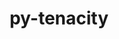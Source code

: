 ---
title: "py-tenacity"
layout: cache
categories: [package, develop]
meta: {"compilers": ["gcc@=11.4.0", "gcc@=9.4.0", "oneapi@=2024.2.1"], "num_specs": 16, "num_specs_by_stack": {"e4s": 6, "e4s-neoverse_v1": 3, "e4s-oneapi": 6, "e4s-power": 1, "root": 16}, "oss": ["ubuntu20.04", "ubuntu22.04"], "platforms": ["linux"], "stacks": ["e4s", "e4s-neoverse_v1", "e4s-oneapi", "e4s-power", "root"], "targets": ["neoverse_v1", "ppc64le", "x86_64_v3"], "versions": ["8.2.2"]}
spec_details: [{"compiler": "oneapi@=2024.2.1", "hash": "3i6gvmvxhl5ave3g2ipo3m2cqdlmpfya", "os": "ubuntu22.04", "platform": "linux", "size": "-", "stacks": ["e4s-oneapi", "root"], "target": "x86_64_v3", "variants": ["build_system=python_pip"], "versions": ["8.2.2"]}, {"compiler": "oneapi@=2024.2.1", "hash": "5skcqoucgft5rume3y6hrd2tyrnixnvp", "os": "ubuntu22.04", "platform": "linux", "size": "-", "stacks": ["e4s-oneapi", "root"], "target": "x86_64_v3", "variants": ["build_system=python_pip"], "versions": ["8.2.2"]}, {"compiler": "gcc@=11.4.0", "hash": "ajjkbg6dsgyrol52cjeseykk5dral56a", "os": "ubuntu22.04", "platform": "linux", "size": "-", "stacks": ["e4s-neoverse_v1", "root"], "target": "neoverse_v1", "variants": ["build_system=python_pip"], "versions": ["8.2.2"]}, {"compiler": "oneapi@=2024.2.1", "hash": "ajvlm6aovwhfpsnq4onaicm67t7z6ofg", "os": "ubuntu22.04", "platform": "linux", "size": "-", "stacks": ["e4s-oneapi", "root"], "target": "x86_64_v3", "variants": ["build_system=python_pip"], "versions": ["8.2.2"]}, {"compiler": "gcc@=11.4.0", "hash": "cfmdfiu5f6p2vhjeqbwt6k34uyjpugzd", "os": "ubuntu22.04", "platform": "linux", "size": "-", "stacks": ["e4s", "root"], "target": "x86_64_v3", "variants": ["build_system=python_pip"], "versions": ["8.2.2"]}, {"compiler": "gcc@=11.4.0", "hash": "faeuxnxw2rwkbgg3nv4aefkxg5ccrnnw", "os": "ubuntu22.04", "platform": "linux", "size": "-", "stacks": ["e4s", "root"], "target": "x86_64_v3", "variants": ["build_system=python_pip"], "versions": ["8.2.2"]}, {"compiler": "gcc@=11.4.0", "hash": "hsqlt4it5j4dpm42hsxtcdvkdldgvwe6", "os": "ubuntu22.04", "platform": "linux", "size": "-", "stacks": ["e4s", "root"], "target": "x86_64_v3", "variants": ["build_system=python_pip"], "versions": ["8.2.2"]}, {"compiler": "gcc@=11.4.0", "hash": "jb7l47xwghgtaanmm4tw3xnkmvmmpbxu", "os": "ubuntu22.04", "platform": "linux", "size": "-", "stacks": ["e4s-neoverse_v1", "root"], "target": "neoverse_v1", "variants": ["build_system=python_pip"], "versions": ["8.2.2"]}, {"compiler": "gcc@=9.4.0", "hash": "jwllekwzbhwckiwvucifaq3q4a2y7n6e", "os": "ubuntu20.04", "platform": "linux", "size": "-", "stacks": ["e4s-power", "root"], "target": "ppc64le", "variants": ["build_system=python_pip"], "versions": ["8.2.2"]}, {"compiler": "gcc@=11.4.0", "hash": "mz25ktyanvxrphew7w2cdpsbikbwvwiw", "os": "ubuntu22.04", "platform": "linux", "size": "-", "stacks": ["e4s", "root"], "target": "x86_64_v3", "variants": ["build_system=python_pip"], "versions": ["8.2.2"]}, {"compiler": "gcc@=11.4.0", "hash": "p63z5b4h2xl2tg2hdizjuxtvo6tw3ys5", "os": "ubuntu22.04", "platform": "linux", "size": "-", "stacks": ["e4s", "root"], "target": "x86_64_v3", "variants": ["build_system=python_pip"], "versions": ["8.2.2"]}, {"compiler": "oneapi@=2024.2.1", "hash": "q3hfkf7bsiogm3jarb7ohq3b3hhg2cs6", "os": "ubuntu22.04", "platform": "linux", "size": "-", "stacks": ["e4s-oneapi", "root"], "target": "x86_64_v3", "variants": ["build_system=python_pip"], "versions": ["8.2.2"]}, {"compiler": "gcc@=11.4.0", "hash": "smglg37rg3uqdqq3glpunk7of3xmqczx", "os": "ubuntu22.04", "platform": "linux", "size": "-", "stacks": ["e4s-neoverse_v1", "root"], "target": "neoverse_v1", "variants": ["build_system=python_pip"], "versions": ["8.2.2"]}, {"compiler": "oneapi@=2024.2.1", "hash": "u5exuiogt3cy5twjz5ovzxjfrmic5hxl", "os": "ubuntu22.04", "platform": "linux", "size": "-", "stacks": ["e4s-oneapi", "root"], "target": "x86_64_v3", "variants": ["build_system=python_pip"], "versions": ["8.2.2"]}, {"compiler": "gcc@=11.4.0", "hash": "um6fj4r2gv7ns5j7ipvkcjttw6vxy3pb", "os": "ubuntu22.04", "platform": "linux", "size": "-", "stacks": ["e4s", "root"], "target": "x86_64_v3", "variants": ["build_system=python_pip"], "versions": ["8.2.2"]}, {"compiler": "oneapi@=2024.2.1", "hash": "yqihmdvvaj6blgo4m7d3gwig2mq42z3q", "os": "ubuntu22.04", "platform": "linux", "size": "-", "stacks": ["e4s-oneapi", "root"], "target": "x86_64_v3", "variants": ["build_system=python_pip"], "versions": ["8.2.2"]}]
---